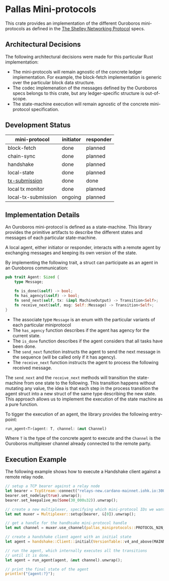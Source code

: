 # Pallas Mini-protocols

This crate provides an implementation of the different Ouroboros mini-protocols as defined in the [The Shelley Networking Protocol](https://hydra.iohk.io/build/1070091/download/1/network.pdf#chapter.3) specs.

## Architectural Decisions

The following architectural decisions were made for this particular Rust implementation:

- The mini-protocols will remain agnostic of the concrete ledger implementation. For example, the block-fetch implementation is generic over the particular block data structure.
- The codec implemenation of the messages defined by the Ouroboros specs belongs to this crate, but any ledger-specific structure is out-of-scope.
- The state-machine execution will remain agnostic of the concrete mini-protocol specification.

## Development Status

| mini-protocol                                     | initiator | responder |
| ------------------------------------------------- | --------- | --------- |
| block-fetch                                       | done      | planned   |
| chain-sync                                        | done      | planned   |
| handshake                                         | done      | planned   |
| local-state                                       | done      | planned   |
| [tx-submission](src/txsubmission/README.md)       | done      | done      |
| local tx monitor                                  | done      | planned   |
| local-tx-submission                               | ongoing   | planned   |

## Implementation Details

An Ouroboros mini-protocol is defined as a state-machine. This library provides the primitive artifacts to describe the different states and messages of each particular state-machine.

A local agent, either initiator or responder, interacts with a remote agent by exchanging messages and keeping its own version of the state.

By implementing the following trait, a struct can participate as an agent in an Ouroboros communication:

```rust
pub trait Agent: Sized {
    type Message;

    fn is_done(&self) -> bool;
    fn has_agency(&self) -> bool;
    fn send_next(self, tx: &impl MachineOutput) -> Transition<Self>;
    fn receive_next(self, msg: Self::Message) -> Transition<Self>;
}
```

- The associate type `Message` is an enum with the particular variants of each particular miniprotocol
- The `has_agency` function describes if the agent has agency for the current state.
- The `is_done` function describes if the agent considers that all tasks have been done.
- The `send_next` function instructs the agent to send the next message in the sequence (will be called only if it has agency).
- The `receive_next` function instructs the agent to process the following received message.

The `send_next` and the `receive_next` methods will transition the state-machine from one state to the following. This transition happens without mutating any value, the idea is that each step in the process transition the agent struct into a new struct of the same type describing the new state. This approach allows us to implement the execution of the state machine as a pure function.

To tigger the execution of an agent, the library provides the following entry-point:

```rust
run_agent<T>(agent: T, channel: &mut Channel)
```

Where `T` is the type of the concrete agent to execute and the `Channel` is the Ouroboros multiplexer channel already connected to the remote party.

## Execution Example

The following example shows how to execute a Handshake client against a remote relay node.

```rust
// setup a TCP bearer against a relay node
let bearer = TcpStream::connect("relays-new.cardano-mainnet.iohk.io:3001").unwrap();
bearer.set_nodelay(true).unwrap();
bearer.set_keepalive_ms(Some(30_000u32)).unwrap();

// create a new multiplexer, specifying which mini-protocol IDs we want to sue
let mut muxer = Multiplexer::setup(bearer, &[0]).unwrap();

// get a handle for the handhsake mini-protocol handle
let mut channel = muxer.use_channel(pallas_miniprotocols::PROTOCOL_N2N_HANDSHAKE);

// create a handshake client agent with an initial state 
let agent = handshake::Client::initial(VersionTable::v4_and_above(MAINNET_MAGIC));

// run the agent, which internally executes all the transitions
// until it is done.
let agent = run_agent(agent, &mut channel).unwrap();

// print the final state of the agent
println!("{agent:?}");
```